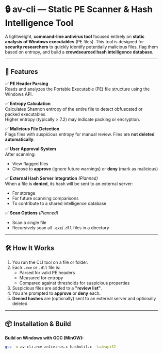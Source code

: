 # 🔒 av-cli — Static PE Scanner & Hash Intelligence Tool

A lightweight, **command-line antivirus tool** focused entirely on **static analysis of Windows executables** (PE files). This tool is designed for **security researchers** to quickly identify potentially malicious files, flag them based on entropy, and build a **crowdsourced hash intelligence database**.

---

## 🚀 Features

✅ **PE Header Parsing**  
Reads and analyzes the Portable Executable (PE) file structure using the Windows API.

✅ **Entropy Calculation**  
Calculates Shannon entropy of the entire file to detect obfuscated or packed executables.  
Higher entropy (typically > 7.2) may indicate packing or encryption.

✅ **Malicious File Detection**  
Flags files with suspicious entropy for manual review. Files are **not deleted automatically**.

✅ **User Approval System**  
After scanning:
- View flagged files
- Choose to **approve** (ignore future warnings) or **deny** (mark as malicious)

✅ **External Hash Server Integration** *(Planned)*  
When a file is **denied**, its hash will be sent to an external server:
- For storage
- For future scanning comparisons
- To contribute to a shared intelligence database

✅ **Scan Options** *(Planned)*  
- Scan a single file  
- Recursively scan all `.exe`/`.dll` files in a directory

---

## 🛠️ How It Works

1. You run the CLI tool on a file or folder.
2. Each `.exe` or `.dll` file is:
   - Parsed for valid PE headers
   - Measured for entropy
   - Compared against thresholds for suspicious properties
3. Suspicious files are added to a **"review list"**.
4. You are prompted to **approve** or **deny** each.
5. **Denied hashes** are (optionally) sent to an external server and optionally deleted.

---

## 📦 Installation & Build

**Build on Windows with GCC (MinGW):**
```bash
gcc -o av-cli.exe antivirus.c hashutil.c -ladvapi32
